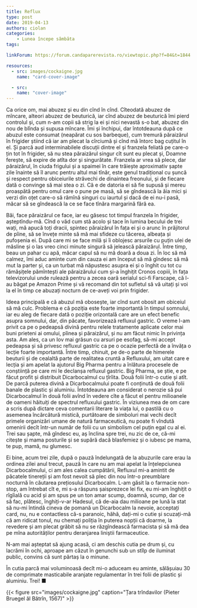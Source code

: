 ```yaml
---
title: Reflux
type: post
date: 2019-04-13
authors: ciolan
categories:
    - Lunea începe sâmbăta
tags:

linkForum: https://forum.candaparerevista.ro/viewtopic.php?f=84&t=1844

resources:
  - src: images/cockaigne.jpg
    name: "card-cover-image"

  - src:
    name: "cover-image"
---
```


Ca orice om, mai abuzez și eu din cînd în cînd. Cîteodată abuzez de mîncare, alteori abuzez de beuturică, iar cînd abuzez de beuturică îmi pierd controlul și, cum n-am copii să strig la ei și nici nevastă s-o bat, abuzez din nou de blînda și supusa mîncare.  Îmi și închipui, dar întotdeauna după ce abuzul este consumat (neapărat cu sos barbeque), cum tremură păraizărul în frigider știind că iar am plecat la cîrciumă și cînd mă întorc bag cuțitul în el. Și parcă aud interminabilele discuții dintre el și franzela feliată pe care-o țin tot în frigider, să nu stea păraizărul singur cît sunt eu plecat și, Doamne ferește, să expire de atîta dor și singurătate. Franzela ar vrea să plece, dar păraizărul, în ciuda frigului și a spaimei în care trăiește aproximativ șapte zile înainte să îl arunc pentru altul mai tînăr, este genul tradițional cu șuncă și respect pentru obiceiurile străvechi de dinaintea freonului, și de fiecare dată o convinge să mai stea o zi. Că e de datoria ei să fie supusă și mereu proaspătă pentru omul care o pune pe masă, să se gîndească la ăia mici și verzi din oțet care-o să rămînă singuri cu iaurtul și dacă de ei nu-i pasă, măcar să se gîndească la ce se face tînăra margarină fără ea.

Băi, face păraizărul ce face, iar eu găsesc tot timpul franzela în frigider, așteptîndu-mă. Cînd o văd cum stă acolo și tace în lumina becului de trei wați, mă apucă toți dracii, spintec păraizărul în fața ei și o arunc în prăjitorul de pîine, să se învețe minte să mă mai sfideze cu tăcerea, albeața și pufoșenia ei. După care mi se face milă și îi oblojesc arsurile cu puțin ulei de măsline și o las vreo cinci minute singură să jelească păraizărul. Între timp, beau un pahar cu apă, măcar capul să nu mă doară a doua zi. În loc să mă calmez, îmi aduc aminte cum din cauza ei am început să mă gîndesc să mă mut la parter și, ca un turbat mă năpustesc asupra ei și o înghit cu tot cu rămășițele pămîntești ale păraizărului cum și-a înghițit Cronos copiii, în fața televizorului unde rulează pentru a zecea oară serialul sci-fi Farscape, că l-au băgat pe Amazon Prime și vă recomand din tot sufletul să vă uitați și voi la el în timp ce abuzați nocturn de ce-aveți voi prin frigider.

Ideea principală e că abuzul mă obosește, iar cînd sunt obosit am obiceiul să mă culc. Problema e că poziția este foarte importantă în timpul somnului, iar eu aleg de fiecare dată o poziție orizontală care are un efect benefic asupra somnului, dar, din păcate, favorizează refluxul gastric. O vreme l-am privit ca pe o pedeapsă divină pentru relele tratamente aplicate celor mai buni prieteni ai omului, pîinea și păraizărul, și nu am făcut nimic în privința asta. Am ales, ca un Iov mai grăsun cu arsuri pe esofag, să-mi accept pedeapsa și să privesc refluxul gastric ca pe o ocazie perfectă de a învăța o lecție foarte importantă. Între timp, chinuit, pe de-o parte de himerele beuturii și de cealaltă parte de realitatea cruntă a Refluxului, am uitat care e lecția și am apelat la ajutorul Big Pharma pentru a înlătura procesele de conștiință pe care mi le declanșa refluxul gastric. Big Pharma, se știe, e pe făcut profit și distribuit Dicarbocalmul cu țîrîita. Două folii într-o cutie și atît. De parcă puterea divină a Dicarbocalmului poate fi conținută de două folii banale de plastic și aluminiu. Întotdeauna am considerat o nerozie să pui Dicarbocalmul în două folii avînd în vedere cîte a făcut el pentru milioanele de oameni hăituiți de spectrul refluxului gastric. În viziunea mea de om care a scris după dictare ceva comentarii literare la viața lui, o pastilă cu o asemenea încărcătură mistică, purtătoare de simboluri mai vechi decît primele organizări umane de natură farmaceutică, nu poate fi vîndută omenirii decît într-un număr de folii cu un simbolism cel puțin egal cu al ei. Trei sau șapte, mă gîndesc eu, aș înclina spre trei, nu zic de ce, că-mi citește și mama posturile și se supără dacă blasfemiez și o iubesc pe mama, te pup, mamă, nu glumesc.

Ei bine, acum trei zile, după o pauză îndelungată de la abuzurile care erau la ordinea zilei anul trecut, pauză în care nu am mai apelat la înțelepciunea Dicarbocalmului, ci am ales calea cumpătării, Refluxul mi-a amintit de păcatele tinereții și am fost nevoit să plec din nou într-o preumblare nocturnă în căutarea prețiosului Dicarbocalm. L-am găsit la o farmacie non-stop, am întrebat cît e, mi s-a răspuns șaisprezece lei fix, eu mi-am înghițit o rîgîială cu acid și am spus pe un ton amar scump, doamnă, scump, dar ce să fac, plătesc, înghiți-v-ar Hadesul, că de-aia dau milioane pe lună la stat să nu-mi întindă cineva de pomană un Dicarbocalm la nevoie, acceptați card, nu, nu e contactless că-s paranoic, hăhă, dați-mi o cutie și scuzați-mă că am ridicat tonul, nu chemați poliția în puterea nopții că doarme, la revedere și am plecat grăbit să nu se răzgîndească farmacista și să mă dea pe mîna autorităților pentru deranjarea liniștii farmaceutice.

N-am mai așteptat să ajung acasă, ci am deschis cutia pe drum și, cu lacrămi în ochi, aproape am căzut în genunchi sub un stîlp de iluminat public, convins că sunt părtaș la o minune.

În cutia parcă mai voluminoasă decît mi-o aduceam eu aminte, sălășuiau 30 de comprimate masticabile aranjate regulamentar în trei folii de plastic și aluminiu. Trei! ■

{{< figure  src="images/cockaigne.jpg" caption="Țara trîndavilor (Pieter Bruegel ăl Bătrîn, 1567)" >}}
